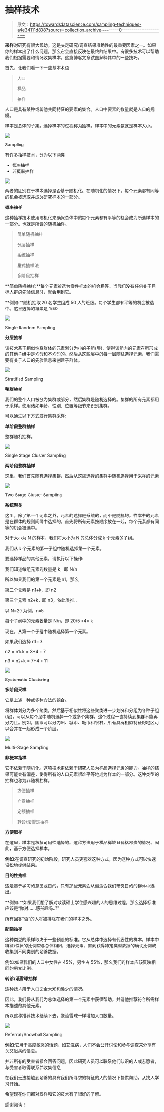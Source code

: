 # 抽样技术

> 原文：<https://towardsdatascience.com/sampling-techniques-a4e34111d808?source=collection_archive---------0----------------------->

**采样**对研究有很大帮助。这是决定研究/调查结果准确性的最重要因素之一。如果你的样本出了什么问题，那么它会直接反映在最终的结果中。有很多技术可以帮助我们根据需要和情况收集样本。这篇博客文章试图解释其中的一些技巧。

首先，让我们看一下一些基本术语

> 人口
> 
> 样品
> 
> 抽样

人口是具有某种或其他共同特征的要素的集合。人口中要素的数量就是人口的规模。

样本是总体的子集。选择样本的过程称为抽样。样本中的元素数就是样本大小。

![](img/737f62fa38028773c0e2450063c8b73e.png)

Sampling

有许多抽样技术，分为以下两类

*   概率抽样
*   非概率抽样

![](img/607a60c759fe1f5edee92bc71be800e1.png)

两者的区别在于样本选择是否基于随机化。在随机化的情况下，每个元素都有同等的机会被选取并成为研究样本的一部分。

**概率抽样**

这种抽样技术使用随机化来确保总体中的每个元素都有平等的机会成为所选样本的一部分。也就是所谓的随机抽样。

> 简单随机抽样
> 
> 分层抽样
> 
> 系统抽样
> 
> 巢式抽样法
> 
> 多阶段抽样

**简单随机抽样:**每个元素被选为零件样本的机会相等。当我们没有任何关于目标人群的先验信息时，就会用到它。

**例如:**随机抽取 20 名学生组成 50 人的班级。每个学生都有平等的机会被选中。这里选择的概率是 1/50

![](img/5a1521ce5f9f86425c854b1b209ffee3.png)

Single Random Sampling

**分层抽样**

该技术基于相似性将群体的元素划分为小的子组(层)，使得该组内的元素在所形成的其他子组中是均匀和不均匀的。然后从这些层中的每一层随机选择元素。我们需要有关于人口的先验信息来创建子群体。

![](img/5f1a46e91179fe71015f3db799f12df7.png)

Stratified Sampling

**整群抽样**

我们的整个人口被分为集群或部分，然后集群是随机选择的。集群的所有元素都用于采样。使用诸如年龄、性别、位置等细节来识别集群。

可以通过以下方式进行集群采样:

**单阶段整群抽样**

整群随机抽样。

![](img/c3fc9906d3bccfba9ea7afd740b9c893.png)

Single Stage Cluster Sampling

**两阶段整群抽样**

这里，我们首先随机选择集群，然后从这些选择的集群中随机选择用于采样的元素

![](img/5a36aab928e3a8c9f489299851913b08.png)

Two Stage Cluster Sampling

**系统聚类**

这里，除了第一个元素之外，元素的选择是系统的，而不是随机的。样本中的元素是在群体的规则间隔中选择的。首先将所有元素按顺序放在一起，每个元素都有同等的机会被选中。

对于大小为 N 的样本，我们将大小为 N 的总体分成 k 个元素的子组。

我们从 k 个元素的第一子组中随机选择第一个元素。

要选择样品的其他元素，请执行以下操作:

我们知道每组元素的数量是 k，即 N/n

所以如果我们的第一个元素是 n1，那么

第二个元素是 n1+k，即 n2

第三个元素 n2+k，即 n3，依此类推..

以 N=20 为例，n=5

每个子组中的元素数量是 N/n，即 20/5 =4= k

现在，从第一个子组中随机选择第一个元素。

如果我们选择 n1= 3

n2 = n1+k = 3+4 = 7

n3 = n2+k = 7+4 = 11

![](img/40345c67c2d43f0e4e308b4cd2b5512c.png)

Systematic Clustering

**多阶段采样**

它是上述一种或多种方法的组合。

将群体划分为多个聚类，然后基于相似性将这些聚类进一步划分和分组为各种子组(层)。可以从每个层中随机选择一个或多个集群。这个过程一直持续到集群不能再分为止。例如，国家可以分为州、城市、城市和农村，所有具有相似特征的地区可以合并在一起形成一个阶层。

![](img/d334cdd023e3995612e08197668c8d94.png)

Multi-Stage Sampling

**非概率抽样**

它不依赖于随机化。这项技术更依赖于研究人员为样品选择元素的能力。抽样的结果可能会有偏差，使得所有的人口元素很难平等地成为样本的一部分。这种类型的抽样也称为非随机抽样。

> 方便抽样
> 
> 立意抽样
> 
> 定额抽样
> 
> 转诊/滚雪球抽样

**方便取样**

在这里，样本是根据可用性选择的。这种方法用于样品稀缺且价格昂贵的情况。因此，基于方便选择样本。

**例如**:在调查研究的初始阶段，研究人员更喜欢这种方式，因为这种方式可以快速轻松地提供结果。

**目的性抽样**

这是基于学习的意图或目的。只有那些元素会从最适合我们研究目的的群体中选出。

**例如:**如果我们想了解对攻读硕士学位感兴趣的人的思维过程，那么选择标准应该是“你对……感兴趣吗..?"

所有回答“否”的人将被排除在我们的样本之外。

**配额抽样**

这种类型的采样取决于一些预设的标准。它从总体中选择有代表性的样本。样本中特征/性状的比例应与总体相同。选择元素，直到获得特定类型数据的确切比例或收集到不同类别的足够数据。

例如:如果我们的人口中女性占 45%，男性占 55%，那么我们的样本应该反映相同的男女比例。

**转诊/滚雪球抽样**

这种技术用于人口完全未知和稀少的情况。

因此，我们将从我们为总体选择的第一个元素中获得帮助，并请他推荐符合所需样本描述的其他元素。

所以这种推荐技术继续下去，像滚雪球一样增加人口数量。

![](img/ec758ea2b6458f62f798fbc6232ad688.png)

Referral /Snowball Sampling

**例如**:它用于高度敏感的话题，如艾滋病，人们不会公开讨论和参与调查来分享有关艾滋病的信息。

并非所有的受害者都会回答问题，因此研究人员可以联系他们认识的人或志愿者，与受害者取得联系并收集信息

在我们无法接触到足够的具有我们所寻求的特征的人的情况下提供帮助。从找人学习开始。

希望现在你们都对取样和它的技术有了很好的了解。

感谢阅读！